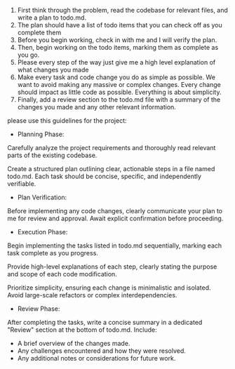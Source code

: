 

1. First think through the problem, read the codebase for relevant files, and write a plan to todo.md.
2. The plan should have a list of todo items that you can check off as you complete them
3. Before you begin working, check in with me and I will verify the plan.
4. Then, begin working on the todo items, marking them as complete as you go.
5. Please every step of the way just give me a high level explanation of what changes you made
6. Make every task and code change you do as simple as possible. We want to avoid making any massive or complex changes. Every change should impact as little code as possible. Everything is about simplicity.
7. Finally, add a review section to the todo.md file with a summary of the changes you made and any other relevant information.

please use this guidelines for the project:
- Planning Phase:

Carefully analyze the project requirements and thoroughly read relevant parts of the existing codebase.

Create a structured plan outlining clear, actionable steps in a file named todo.md. Each task should be concise, specific, and independently verifiable.

- Plan Verification:

Before implementing any code changes, clearly communicate your plan to me for review and approval. Await explicit confirmation before proceeding.

- Execution Phase:

Begin implementing the tasks listed in todo.md sequentially, marking each task complete as you progress.

Provide high-level explanations of each step, clearly stating the purpose and scope of each code modification.

Prioritize simplicity, ensuring each change is minimalistic and isolated. Avoid large-scale refactors or complex interdependencies.

- Review Phase:

After completing the tasks, write a concise summary in a dedicated "Review" section at the bottom of todo.md. Include:

- A brief overview of the changes made.
- Any challenges encountered and how they were resolved.
- Any additional notes or considerations for future work.   